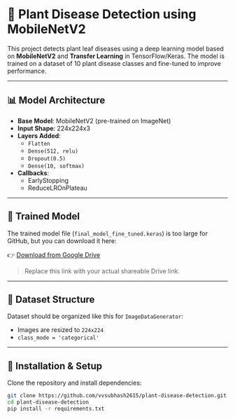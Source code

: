 # 🌿 Plant Disease Detection using MobileNetV2

This project detects plant leaf diseases using a deep learning model based on **MobileNetV2** and **Transfer Learning** in TensorFlow/Keras. The model is trained on a dataset of 10 plant disease classes and fine-tuned to improve performance.

---

## 📊 Model Architecture

- **Base Model**: MobileNetV2 (pre-trained on ImageNet)
- **Input Shape**: 224x224x3
- **Layers Added**:
  - `Flatten`
  - `Dense(512, relu)`
  - `Dropout(0.5)`
  - `Dense(10, softmax)`
- **Callbacks**:
  - EarlyStopping
  - ReduceLROnPlateau

---

## 🧠 Trained Model

The trained model file (`final_model_fine_tuned.keras`) is too large for GitHub, but you can download it here:

👉 [Download from Google Drive](https://drive.google.com/file/d/1-3sZocSsMg3xuv6N_OFiZRPXh03am-Sn/view?usp=sharing)

> Replace this link with your actual shareable Drive link.

---

## 📁 Dataset Structure

Dataset should be organized like this for `ImageDataGenerator`:


- Images are resized to `224x224`
- `class_mode = 'categorical'`

---

## 🚀 Installation & Setup

Clone the repository and install dependencies:

```bash
git clone https://github.com/vvsubhash2615/plant-disease-detection.git
cd plant-disease-detection
pip install -r requirements.txt
